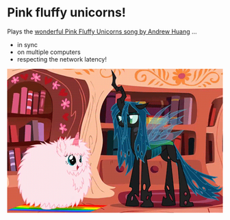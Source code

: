 Pink fluffy unicorns!
======

Plays the [wonderful Pink Fluffy Unicorns song by Andrew Huang](https://www.youtube.com/watch?v=eWM2joNb9NE) ...

* in sync
* on multiple computers
* respecting the network latency!



![asdf](https://raw.githubusercontent.com/luelista/fluffy/master/fluffy.gif)


